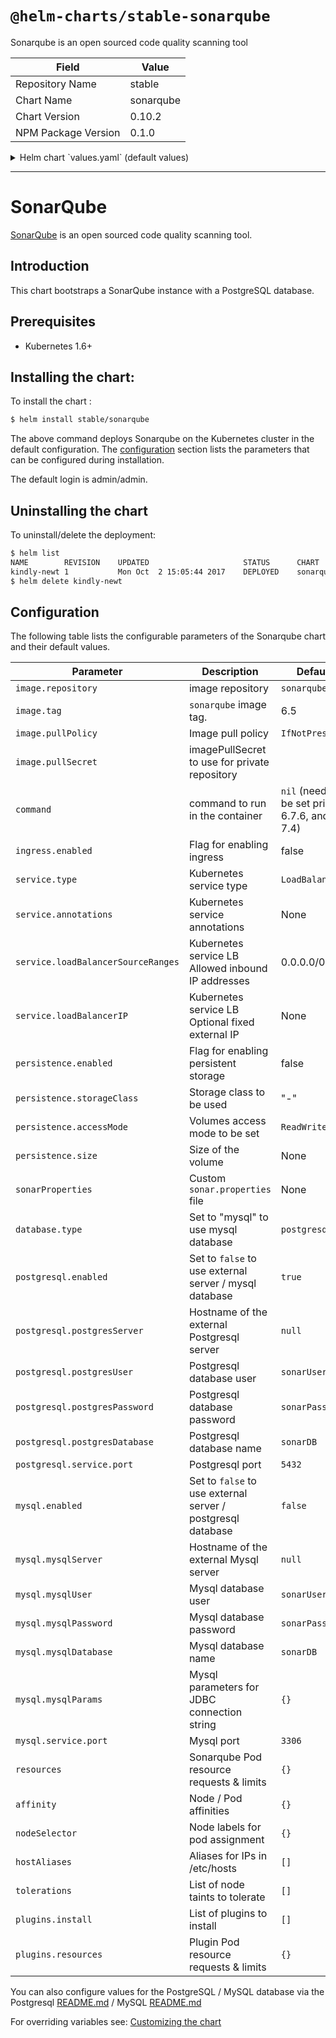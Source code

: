 # `@helm-charts/stable-sonarqube`

Sonarqube is an open sourced code quality scanning tool

| Field               | Value     |
| ------------------- | --------- |
| Repository Name     | stable    |
| Chart Name          | sonarqube |
| Chart Version       | 0.10.2    |
| NPM Package Version | 0.1.0     |

<details>

<summary>Helm chart `values.yaml` (default values)</summary>

```yaml
# Default values for sonarqube.
# This is a YAML-formatted file.
# Declare variables to be passed into your templates.
replicaCount: 1
image:
  repository: sonarqube
  tag: 6.7.6-community
  # If using a private repository, the name of the imagePullSecret to use
  # pullSecret: my-repo-secret
# Starting 6.7.6 and 7.4 official sonarqube docker image, command is not required
# anymore. For older images, uncomment the following lines.
# command: [
#   "sh",
#   "-ce",
#   "mkdir /scripts &&
#   cp /tmp-script/startup.sh /scripts/startup.sh &&
#   chmod 0755 /scripts/startup.sh &&
#   /scripts/startup.sh
#   "
#   ]
service:
  name: sonarqube
  type: LoadBalancer
  externalPort: 9000
  internalPort: 9000
  annotations:
  # May be used in example for internal load balancing in GCP:
  # cloud.google.com/load-balancer-type: Internal
  loadBalancerSourceRanges:
    - 0.0.0.0/0
  # loadBalancerIP: 1.2.3.4
ingress:
  enabled: false
  # Used to create an Ingress record.
  hosts:
    - sonar.organization.com
  annotations:
  # kubernetes.io/ingress.class: nginx
  # kubernetes.io/tls-acme: "true"
  # This property allows for reports up to a certain size to be uploaded to SonarQube
  # nginx.ingress.kubernetes.io/proxy-body-size: "8m"
  tls:
  # Secrets must be manually created in the namespace.
  # - secretName: chart-example-tls
  #   hosts:
  #     - chart-example.local

# Affinity for pod assignment
# Ref: https://kubernetes.io/docs/concepts/configuration/assign-pod-node/#affinity-and-anti-affinity
affinity: {}

# Tolerations for pod assignment
# Ref: https://kubernetes.io/docs/concepts/configuration/taint-and-toleration/
tolerations: []

# Node labels for pod assignment
# Ref: https://kubernetes.io/docs/user-guide/node-selection/
nodeSelector: {}

# hostAliases allows the modification of the hosts file inside a container
hostAliases: []
# - ip: "192.168.1.10"
#   hostnames:
#   - "example.com"
#   - "www.example.com"

readinessProbe:
  initialDelaySeconds: 60
  periodSeconds: 30
  failureThreshold: 6
livenessProbe:
  initialDelaySeconds: 60
  periodSeconds: 30

# Set extra env variables. Like proxy settings.
extraEnv: {}

resources: {}
# We usually recommend not to specify default resources and to leave this as a conscious
# choice for the user. This also increases chances charts run on environments with little
# resources, such as Minikube. If you do want to specify resources, uncomment the following
# lines, adjust them as necessary, and remove the curly braces after 'resources:'.
# limits:
#  cpu: 100m
#  memory: 128Mi
# requests:
#  cpu: 100m
#  memory: 128Mi
persistence:
  enabled: false
  ## If defined, storageClassName: <storageClass>
  ## If set to "-", storageClassName: "", which disables dynamic provisioning
  ## If undefined (the default) or set to null, no storageClassName spec is
  ##   set, choosing the default provisioner.  (gp2 on AWS, standard on
  ##   GKE, AWS & OpenStack)
  ##
  # storageClass: "-"
  # accessMode: ReadWriteOnce
  # size: 10Gi

# List of plugins to install.
# For example:
# plugins:
#  install:
#    - "https://github.com/AmadeusITGroup/sonar-stash/releases/download/1.3.0/sonar-stash-plugin-1.3.0.jar"
#    - "https://github.com/SonarSource/sonar-ldap/releases/download/2.2-RC3/sonar-ldap-plugin-2.2.0.601.jar"
plugins:
  install: []
  resources: {}
  # We allow the plugins init container to have a separate resources declaration because
  # the initContainer does not take as much resources.

# A custom sonar.properties file can be provided using a multiline YAML string.
# For example:
# sonarProperties: |
#   sonar.forceAuthentication=true
#   sonar.security.realm=LDAP
#   ldap.url=ldaps://organization.com

## Configuration value to select database type
## Option to use "postgresql" or "mysql" database type, by default "postgresql" is chosen
## Set the "enable" field to true of the database type you select (if you want to use internal database) and false of the one you don't select
database:
  type: 'postgresql'

## Configuration values for postgresql dependency
## ref: https://github.com/kubernetes/charts/blob/master/stable/postgresql/README.md
postgresql:
  # Enable to deploy the PostgreSQL chart
  enabled: true
  # To use an external PostgreSQL instance, set enabled to false and uncomment
  # the line below:
  # postgresServer: ""
  postgresUser: 'sonarUser'
  postgresPassword: 'sonarPass'
  postgresDatabase: 'sonarDB'
  # Specify the TCP port that PostgreSQL should use
  service:
    port: 5432

## Configuration values for the mysql dependency
## ref: https://github.com/kubernetes/charts/blob/master/stable/mysql/README.md
##
mysql:
  # Enable to deploy the mySQL chart
  enabled: false
  # To use an external mySQL instance, set enabled to false and uncomment
  # the line below:
  # mysqlServer: ""
  mysqlUser: 'sonarUser'
  mysqlPassword: 'sonarPass'
  mysqlDatabase: 'sonarDB'
  # mysqlParams:
  #   useSSL: "true"
  # Specify the TCP port that mySQL should use
  service:
    port: 3306
```

</details>

---

# SonarQube

[SonarQube](https://www.sonarqube.org/) is an open sourced code quality scanning tool.

## Introduction

This chart bootstraps a SonarQube instance with a PostgreSQL database.

## Prerequisites

- Kubernetes 1.6+

## Installing the chart:

To install the chart :

```bash
$ helm install stable/sonarqube
```

The above command deploys Sonarqube on the Kubernetes cluster in the default configuration. The [configuration](#configuration) section lists the parameters that can be configured during installation.

The default login is admin/admin.

## Uninstalling the chart

To uninstall/delete the deployment:

```bash
$ helm list
NAME       	REVISION	UPDATED                 	STATUS  	CHART          	NAMESPACE
kindly-newt	1       	Mon Oct  2 15:05:44 2017	DEPLOYED	sonarqube-0.1.0	default
$ helm delete kindly-newt
```

## Configuration

The following table lists the configurable parameters of the Sonarqube chart and their default values.

| Parameter                          | Description                                                 | Default                                        |
| ---------------------------------- | ----------------------------------------------------------- | ---------------------------------------------- |
| `image.repository`                 | image repository                                            | `sonarqube`                                    |
| `image.tag`                        | `sonarqube` image tag.                                      | 6.5                                            |
| `image.pullPolicy`                 | Image pull policy                                           | `IfNotPresent`                                 |
| `image.pullSecret`                 | imagePullSecret to use for private repository               |                                                |
| `command`                          | command to run in the container                             | `nil` (need to be set prior to 6.7.6, and 7.4) |
| `ingress.enabled`                  | Flag for enabling ingress                                   | false                                          |
| `service.type`                     | Kubernetes service type                                     | `LoadBalancer`                                 |
| `service.annotations`              | Kubernetes service annotations                              | None                                           |
| `service.loadBalancerSourceRanges` | Kubernetes service LB Allowed inbound IP addresses          | 0.0.0.0/0                                      |
| `service.loadBalancerIP`           | Kubernetes service LB Optional fixed external IP            | None                                           |
| `persistence.enabled`              | Flag for enabling persistent storage                        | false                                          |
| `persistence.storageClass`         | Storage class to be used                                    | "-"                                            |
| `persistence.accessMode`           | Volumes access mode to be set                               | `ReadWriteOnce`                                |
| `persistence.size`                 | Size of the volume                                          | None                                           |
| `sonarProperties`                  | Custom `sonar.properties` file                              | None                                           |
| `database.type`                    | Set to "mysql" to use mysql database                        | `postgresql`                                   |
| `postgresql.enabled`               | Set to `false` to use external server / mysql database      | `true`                                         |
| `postgresql.postgresServer`        | Hostname of the external Postgresql server                  | `null`                                         |
| `postgresql.postgresUser`          | Postgresql database user                                    | `sonarUser`                                    |
| `postgresql.postgresPassword`      | Postgresql database password                                | `sonarPass`                                    |
| `postgresql.postgresDatabase`      | Postgresql database name                                    | `sonarDB`                                      |
| `postgresql.service.port`          | Postgresql port                                             | `5432`                                         |
| `mysql.enabled`                    | Set to `false` to use external server / postgresql database | `false`                                        |
| `mysql.mysqlServer`                | Hostname of the external Mysql server                       | `null`                                         |
| `mysql.mysqlUser`                  | Mysql database user                                         | `sonarUser`                                    |
| `mysql.mysqlPassword`              | Mysql database password                                     | `sonarPass`                                    |
| `mysql.mysqlDatabase`              | Mysql database name                                         | `sonarDB`                                      |
| `mysql.mysqlParams`                | Mysql parameters for JDBC connection string                 | `{}`                                           |
| `mysql.service.port`               | Mysql port                                                  | `3306`                                         |
| `resources`                        | Sonarqube Pod resource requests & limits                    | `{}`                                           |
| `affinity`                         | Node / Pod affinities                                       | `{}`                                           |
| `nodeSelector`                     | Node labels for pod assignment                              | `{}`                                           |
| `hostAliases`                      | Aliases for IPs in /etc/hosts                               | `[]`                                           |
| `tolerations`                      | List of node taints to tolerate                             | `[]`                                           |
| `plugins.install`                  | List of plugins to install                                  | `[]`                                           |
| `plugins.resources`                | Plugin Pod resource requests & limits                       | `{}`                                           |

You can also configure values for the PostgreSQL / MySQL database via the Postgresql [README.md](https://github.com/kubernetes/charts/blob/master/stable/postgresql/README.md) / MySQL [README.md](https://github.com/kubernetes/charts/blob/master/stable/mysql/README.md)

For overriding variables see: [Customizing the chart](https://docs.helm.sh/using_helm/#customizing-the-chart-before-installing)
